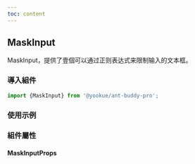 ```yaml
---
toc: content
---
```


## MaskInput

MaskInput，提供了壹個可以通过正则表达式来限制输入的文本框。

### 導入組件

```jsx | pure
import {MaskInput} from '@yookue/ant-buddy-pro';
```

### 使用示例

<code src="./demo.zh-TW.tsx"></code>

### 組件屬性

#### MaskInputProps

<API src="@/form/MaskInput/index.tsx" hideTitle></API>
